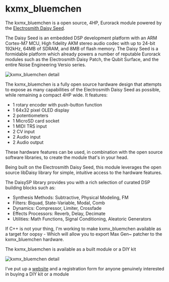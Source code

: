 # kxmx_bluemchen

The kxmx_bluemchen is a open source, 4HP, Eurorack module powered by the [Electrosmith Daisy Seed](https://www.electro-smith.com/daisy/daisy).

The Daisy Seed is an embedded DSP development platform with an ARM Cortex-M7 MCU, High fidelity AKM stereo audio codec with up to 24-bit 192kHz, 64MB of SDRAM, and 8MB of flash memory. The Daisy Seed is a formidable platform which already powers a number of reputable Eurorack modules such as the Electrosmith Daisy Patch, the Qubit Surface, and the entire Noise Engineering Versio series.

![kxmx_bluemchen detail](https://kxmx_bluemchen.recursinging.com/media/bluemchen_detail.jpg)

The kxmx_bluemchen is a fully open source hardware design that attempts to expose as many capabilities of the Electrosmith Daisy Seed as possible, while remaining a compact 4HP wide. It features:

* 1 rotary encoder with push-button function
* 1 64x32 pixel OLED display
* 2 potentiometers
* 1 MicroSD card socket
* 1 MIDI TRS input
* 2 CV input
* 2 Audio input
* 2 Audio output

These hardware features can be used, in combination with the open source software libraries, to create the module that's in your head.

Being built on the Electrosmith Daisy Seed, this module leverages the open source libDaisy library for simple, intuitive access to the hardware features.

The DaisySP library provides you with a rich selection of curated DSP building blocks such as:

* Synthesis Methods: Subtractive, Physical Modeling, FM
* Filters: Biquad, State-Variable, Modal, Comb
* Dynamics: Compressor, Limiter, Crossfade
* Effects Processors: Reverb, Delay, Decimate
* Utilities: Math Functions, Signal Conditioning, Aleatoric Generators

If C++ is not your thing, I'm working to make kxmx_bluemchen available as a target for oopsy - Which will allow you to export Max Gen~ patcher to the kxmx_bluemchen hardware.

The kxmx_bluemchen is available as a built module or a DIY kit

![kxmx_bluemchen detail](https://kxmx_bluemchen.recursinging.com/media/bluemchen_diy.jpg)

I’ve put up a [website](https://kxmx_bluemchen.recursinging.com/) and a registration form for anyone genuinely interested in buying a DIY kit or a module
